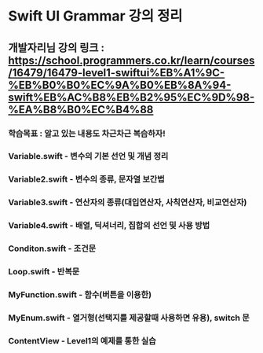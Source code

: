 # Swift UI Grammar 강의 정리  


## 개발자리님 강의 링크 : https://school.programmers.co.kr/learn/courses/16479/16479-level1-swiftui%EB%A1%9C-%EB%B0%B0%EC%9A%B0%EB%8A%94-swift%EB%AC%B8%EB%B2%95%EC%9D%98-%EA%B8%B0%EC%B4%88  


### 학습목표 : 알고 있는 내용도 차근차근 복습하자!  


### Variable.swift - 변수의 기본 선언 및 개념 정리  


### Variable2.swift - 변수의 종류, 문자열 보간법  


### Variable3.swift - 연산자의 종류(대입연산자, 사칙연산자, 비교연산자)  


### Variable4.swift - 배열, 딕셔너리, 집합의 선언 및 사용 방법  


### Conditon.swift - 조건문  


### Loop.swift - 반복문  


### MyFunction.swift - 함수(버튼을 이용한)  


### MyEnum.swift - 열거형(선택지를 제공할때 사용하면 유용), switch 문  


### ContentView - Level1의 예제를 통한 실습
